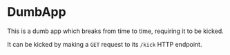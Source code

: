# DumbApp

This is a dumb app which breaks from time to time, requiring it to be kicked.

It can be kicked by making a `GET` request to its `/kick` HTTP endpoint.
